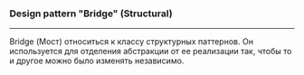 ### Design pattern "Bridge" (Structural)

-----
Bridge (Мост) относиться к классу структурных паттернов. Он используется для отделения абстракции от ее реализации так, чтобы то и другое можно было изменять независимо.